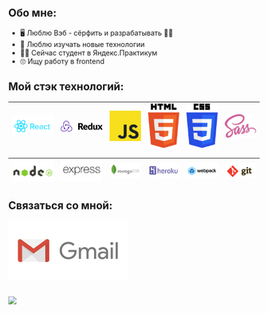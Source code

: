 ## Обо мне:
  * :desktop_computer: Люблю Вэб - сёрфить и  разрабатывать :surfing_man:
  * :robot: Люблю изучать новые технологии
  * :man_student: Сейчас студент в Яндекс.Практикум
  * :roll_eyes: Ищу работу в frontend

## Мой стэк технологий: 

| <img src="./img/react.svg" width="200" alt="React" /> | <img src="./img/redux.svg" width="200" alt="Redux" />| <img src="./img/js.svg" width="150" alt="JS"/> | <img src="./img/html.svg" width="150" alt="HTML" /> | <img src="./img/css.svg" width="150" alt="CSS" /> | <img src="./img/sass.svg" width="150" alt="SASS" /> |
|:---:|:---:|:---:|:---:|:---:|:---:|

|<img src="./img/node.svg" width="200" alt="Node.js" /> | <img src="./img/express.svg" width="200" alt="Express" /> | <img src="./img/mongo.svg" width="150" alt="MongoDB" /> | <img src="./img/heroku.svg" width="150" alt="Heroku" /> |<img src="./img/webpack.svg" width="150" alt="Webpack" /> | <img src="./img/git.svg" width="150" alt="Git" /> |
|:---:|:---:|:---:|:---:|:---:|:---:|


## Связаться со мной:
[![Gmail](./img/gmail.svg)](mailto:larikov174@gmail.com)

##
<div>
  <a href="https://github-readme-stats.vercel.app/api?username=larikov174&hide=contribs&show_icons=true&theme=default">
    <img  align="left" height="130" style="margin-right: 10px" src="https://github-readme-stats.vercel.app/api?username=larikov174&hide=contribs&show_icons=true&theme=default" />
  </a>
</div>
